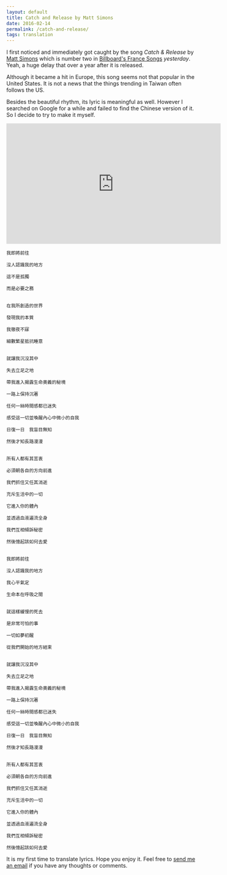 ```yaml
---
layout: default
title: Catch and Release by Matt Simons
date: 2016-02-14
permalink: /catch-and-release/
tags: translation
---
```


I first noticed and immediately got caught by the song *Catch & Release* by [Matt Simons](http://mattsimonsmusic.com/) which is number two in [Billboard's France Songs](http://www.billboard.com/charts/france-songs) *yesterday*. Yeah, a huge delay that over a year after it is released.

Although it became a hit in Europe, this song seems not that popular in the United States. It is not a news that the things trending in Taiwan often follows the US.

Besides the beautiful rhythm, its lyric is meaningful as well. However I searched on Google for a while and failed to find the Chinese version of it. So I decide to try to make it myself.

<div class="video-container"><iframe width="560" height="315" src="https://www.youtube.com/embed/Rip0bX2qrIs" frameborder="0" allowfullscreen></iframe></div>

    我即將前往

    沒人認識我的地方

    這不是孤獨

    而是必要之務


    在我所創造的世界

    發現我的本質

    我徹夜不寐

    細數繁星抵抗睡意


    就讓我沉沒其中

    失去立足之地

    帶我進入揭露生命奧義的秘境

    一路上保持沉著

    任何一絲時間感都已迷失

    感受這一切並喚醒內心中微小的自我

    日復一日　我盲目無知

    然後才知長路漫漫


    所有人都有其苦衷

    必須朝各自的方向前進

    我們抓住又任其消逝

    充斥生活中的一切

    它進入你的體內

    並透過血液遍流全身

    我們互相傾訴秘密

    然後憶起該如何去愛


    我即將前往

    沒人認識我的地方

    我心平氣定

    生命本在呼吸之間


    就這樣緩慢的死去

    是非常可怕的事

    一切如夢初醒

    從我們開始的地方結束


    就讓我沉沒其中

    失去立足之地

    帶我進入揭露生命奧義的秘境

    一路上保持沉著

    任何一絲時間感都已迷失

    感受這一切並喚醒內心中微小的自我

    日復一日　我盲目無知

    然後才知長路漫漫


    所有人都有其苦衷

    必須朝各自的方向前進

    我們抓住又任其消逝

    充斥生活中的一切

    它進入你的體內

    並透過血液遍流全身

    我們互相傾訴秘密

    然後憶起該如何去愛
    

It is my first time to translate lyrics. Hope you enjoy it. Feel free to [send me an email](mailto:yuchunlo.2401@gmail.com) if you have any thoughts or comments.
